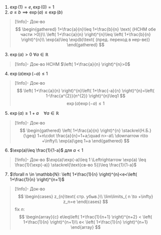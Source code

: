 1. $\exp(1) = e, \exp(0)=1$
2. $a\leq b \implies \exp(a)\leq \exp(b)$
> [!info]- Док-во
> $$
> \begin{gathered}
> 1+\frac{a}{n}\leq 1+\frac{b}{n} \text{ (НСНМ обе части >0)}\\
> \left( 1+\frac{a}{n} \right)^{n}\leq \left( 1+\frac{b}{n} \right)^{n}\\
> \exp(a)\leq \exp(b)\text{ (пред. переход в нер-ве)}
> \end{gathered}
> $$
3. $\exp(a)>0\ \forall a\in \mathbb{R}$
> [!info]- Док-во
> НСНМ $\left( 1+\frac{a}{n} \right)^{n}>0$
4. $\exp(a)\exp(-a)\leq 1$
> [!info]- Док-во
> $$
> \left( 1+\frac{a}{n} \right)^{n}\left( 1+\frac{-a}{n} \right)^{n}=\left( 1-\frac{a^{2}}{n^{2}} \right)^{n}\leq1
> $$
> $$
> \exp(a)\exp(-a)\leq 1
> $$
5. $\exp(a)\geq 1+a\quad \forall a\in \mathbb{R}$
> [!info]- Док-во
> $$
> \begin{gathered}
> \left( 1+\frac{a}{n} \right)^{n} \stackrel{Н.Б.}{\geq} 1+n\cdot \frac{a}{n}=1+a;\quad n>-a\\
> \downarrow n\to +\infty\\
> \exp(a)\geq 1+a
> \end{gathered}
> $$
6. $\exp(a)\leq \frac{1}{1-a}$ для $a < 1$
> [!info]- Док-во
> $\exp(a)\exp(-a)\leq 1 \Leftrightarrow \exp(a) \leq \frac{1}{\exp(-a)} \stackrel{\text{св-во 5}}\leq \frac{1}{1-a}$
7. $\forall n \in \mathbb{N}: \left( 1+\frac{1}{n} \right)^{n}<e<\left( 1+\frac{1}{n} \right)^{n+1}$
> [!info]- Док-во
> $$
> \begin{cases}
> z_{n}\text{ стр. убыв.}\\
> \lim\limits_{ n \to +\infty} z_n=e 
> \end{cases}
> $$
> fix $n$:
> $$
> \begin{array}{c}
> e\leq\left( 1+\frac{1}{n+1} \right)^{n+2} < \left( 1+\frac{1}{n} \right)^{n+1}\\
> e< \left( 1+\frac{1}{n} \right)^{n+1}
> \end{array}
> $$
 